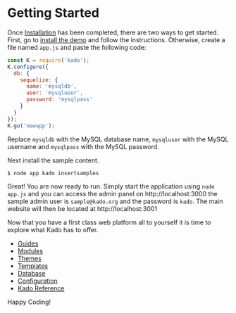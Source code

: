 # Getting Started

Once [Installation](/doc/kado/3.x/installation) has been completed, there are two ways to get started. First, go to [install the demo](/content/install-the-demo) and follow the instructions. Otherwise, create a file named `app.js` and paste the following code:

```js
const K = require('kado');
K.configure({
  db: {
    sequelize: {
      name: 'mysqldb',
      user: 'mysqluser',
      password: 'mysqlpass'
    }
  }
});
K.go('newapp');
```

Replace `mysqldb` with the MySQL database name, `mysqluser` with the MySQL username and `mysqlpass` with the MySQL password.

Next install the sample content.

```
$ node app kado insertsamples
```

Great! You are now ready to run. Simply start the application using `node app.js` and you can access the admin panel on http://localhost:3000 the sample admin user is `sample@kado.org` and the password is `kado`. The main website will then be located at http://localhost:3001

Now that you have a first class web platform all to yourself it is time to explore what Kado has to offer.

* [Guides](/content/guides)
* [Modules](/content/modules)
* [Themes](/content/themes)
* [Templates](/doc/kado/3.x/templates)
* [Database](/doc/kado/3.x/database)
* [Configuration](/doc/kado/3.x/configuration)
* [Kado Reference](/doc/kado/3.x/kado-reference)

Happy Coding!
